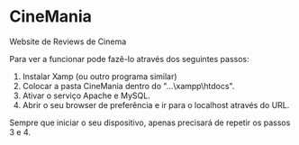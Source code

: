 # CineMania
Website de Reviews de Cinema

Para ver a funcionar pode fazê-lo através dos seguintes passos:
1. Instalar Xamp (ou outro programa similar) 
2. Colocar a pasta CineMania dentro do "...\xampp\htdocs".
3. Ativar o serviço Apache e MySQL.
4. Abrir o seu browser de preferência e ir para o localhost através do URL.

Sempre que iniciar o seu dispositivo, apenas precisará de repetir os passos 3 e 4.
